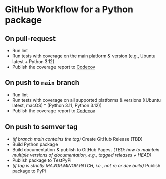 # GitHub Workflow for a Python package

## On pull-request
- Run lint
- Run tests with coverage on the main platform & version (e.g., Ubuntu latest + Python 3.12)
- Publish the coverage report to [Codecov]

## On push to `main` branch
- Run lint
- Run tests with coverage on all supported platforms & versions ((Ubuntu latest, macOS) * (Python 3.11, Python 3.12))
- Publish the coverage report to [Codecov]

## On push to semver tag
- _(if branch main contains the tag)_ Create GitHub Release (TBD)
- Build Python package
- Build documentation & publish to GitHub Pages. _(TBD: how to maintain multiple versions of
  documentation, e.g., tagged releases + HEAD)_
- Publish package to TestPyPi
- _(if tag is strictly MAJOR.MINOR.PATCH, i.e., not rc or dev build)_ Publish package to PyPi

[Codecov]: https://codecov.io
